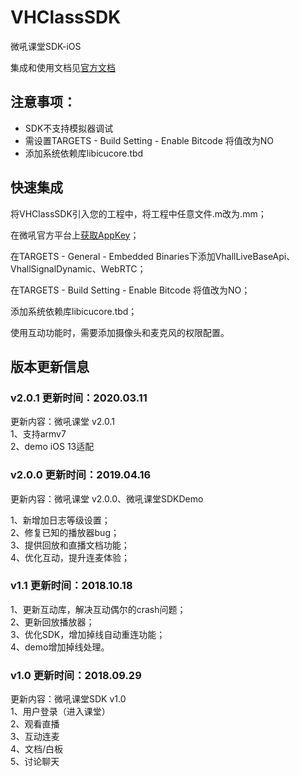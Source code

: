 # VHClassSDK

微吼课堂SDK-iOS<br>


集成和使用文档见[官方文档](http://www.vhall.com/class/doc/1605.html )<br>


## 注意事项：
* SDK不支持模拟器调试
* 需设置TARGETS - Build Setting - Enable Bitcode 将值改为NO
* 添加系统依赖库libicucore.tbd


## 快速集成

将VHClassSDK引入您的工程中，将工程中任意文件.m改为.mm；<br>

在微吼官方平台上[获取AppKey](https://class.vhall.com/#/userSDK)；<br>

在TARGETS - General - Embedded Binaries下添加VhallLiveBaseApi、VhallSignalDynamic、WebRTC；<br>

在TARGETS - Build Setting - Enable Bitcode 将值改为NO；<br>

添加系统依赖库libicucore.tbd；<br>

使用互动功能时，需要添加摄像头和麦克风的权限配置。<br>

## 版本更新信息
### v2.0.1 更新时间：2020.03.11
更新内容：微吼课堂 v2.0.1<br>
1、支持armv7<br>
2、demo iOS 13适配<br>

### v2.0.0 更新时间：2019.04.16
更新内容：微吼课堂 v2.0.0、微吼课堂SDKDemo

1、新增加日志等级设置；<br>
2、修复已知的播放器bug；<br>
3、提供回放和直播文档功能；<br>
4、优化互动，提升连麦体验；<br>

### v1.1 更新时间：2018.10.18
1、更新互动库，解决互动偶尔的crash问题；<br>
2、更新回放播放器；<br>
3、优化SDK，增加掉线自动重连功能；<br>
4、demo增加掉线处理。	 <br>

### v1.0 更新时间：2018.09.29
更新内容：微吼课堂SDK v1.0<br>
1、用户登录（进入课堂）<br>
2、观看直播<br>
3、互动连麦<br>
4、文档/白板<br>
5、讨论聊天<br>



